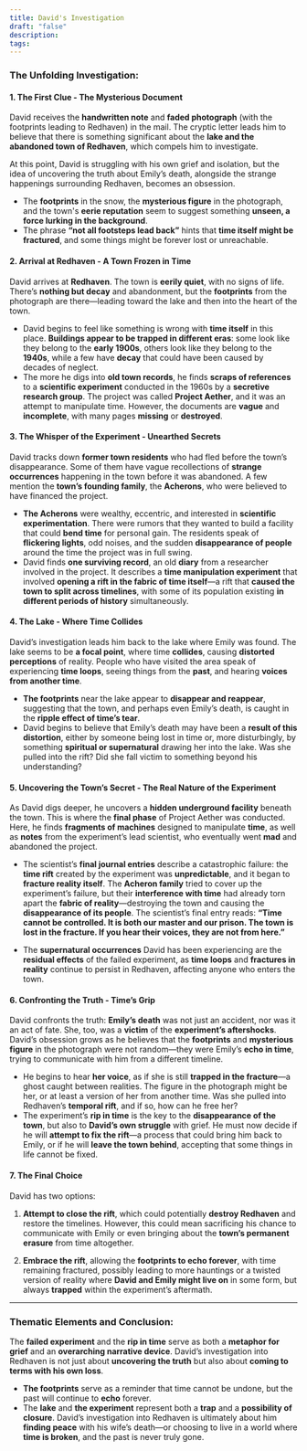 ```yaml
---
title: David's Investigation
draft: "false"
description: 
tags:
---
```


### **The Unfolding Investigation:**

#### **1. The First Clue - The Mysterious Document**

David receives the **handwritten note** and **faded photograph** (with the footprints leading to Redhaven) in the mail. The cryptic letter leads him to believe that there is something significant about the **lake and the abandoned town of Redhaven**, which compels him to investigate.

At this point, David is struggling with his own grief and isolation, but the idea of uncovering the truth about Emily’s death, alongside the strange happenings surrounding Redhaven, becomes an obsession.

- The **footprints** in the snow, the **mysterious figure** in the photograph, and the town's **eerie reputation** seem to suggest something **unseen, a force lurking in the background**.
- The phrase **“not all footsteps lead back”** hints that **time itself might be fractured**, and some things might be forever lost or unreachable.

#### **2. Arrival at Redhaven - A Town Frozen in Time**

David arrives at **Redhaven**. The town is **eerily quiet**, with no signs of life. There’s **nothing but decay** and abandonment, but the **footprints** from the photograph are there—leading toward the lake and then into the heart of the town.

- David begins to feel like something is wrong with **time itself** in this place. **Buildings appear to be trapped in different eras**: some look like they belong to the **early 1900s**, others look like they belong to the **1940s**, while a few have **decay** that could have been caused by decades of neglect.
- The more he digs into **old town records**, he finds **scraps of references** to a **scientific experiment** conducted in the 1960s by a **secretive research group**. The project was called **Project Aether**, and it was an attempt to manipulate time. However, the documents are **vague** and **incomplete**, with many pages **missing** or **destroyed**.

#### **3. The Whisper of the Experiment - Unearthed Secrets**

David tracks down **former town residents** who had fled before the town’s disappearance. Some of them have vague recollections of **strange occurrences** happening in the town before it was abandoned. A few mention the **town’s founding family**, the **Acherons**, who were believed to have financed the project.

- **The Acherons** were wealthy, eccentric, and interested in **scientific experimentation**. There were rumors that they wanted to build a facility that could **bend time** for personal gain. The residents speak of **flickering lights**, odd noises, and the sudden **disappearance of people** around the time the project was in full swing.
- David finds **one surviving record**, an old **diary** from a researcher involved in the project. It describes a **time manipulation experiment** that involved **opening a rift in the fabric of time itself**—a rift that **caused the town to split across timelines**, with some of its population existing **in different periods of history** simultaneously.

#### **4. The Lake - Where Time Collides**

David’s investigation leads him back to the lake where Emily was found. The lake seems to be **a focal point**, where time **collides**, causing **distorted perceptions** of reality. People who have visited the area speak of experiencing **time loops**, seeing things from the **past**, and hearing **voices from another time**.

- **The footprints** near the lake appear to **disappear and reappear**, suggesting that the town, and perhaps even Emily’s death, is caught in the **ripple effect of time’s tear**.
- David begins to believe that Emily’s death may have been a **result of this distortion**, either by someone being lost in time or, more disturbingly, by something **spiritual or supernatural** drawing her into the lake. Was she pulled into the rift? Did she fall victim to something beyond his understanding?

#### **5. Uncovering the Town’s Secret - The Real Nature of the Experiment**

As David digs deeper, he uncovers a **hidden underground facility** beneath the town. This is where the **final phase** of Project Aether was conducted. Here, he finds **fragments of machines** designed to manipulate **time**, as well as **notes** from the experiment’s lead scientist, who eventually went **mad** and abandoned the project.

- The scientist’s **final journal entries** describe a catastrophic failure: the **time rift** created by the experiment was **unpredictable**, and it began to **fracture reality itself**. The **Acheron family** tried to cover up the experiment’s failure, but their **interference with time** had already torn apart the **fabric of reality**—destroying the town and causing the **disappearance of its people**. The scientist’s final entry reads: **“Time cannot be controlled. It is both our master and our prison. The town is lost in the fracture. If you hear their voices, they are not from here.”**
    
- The **supernatural occurrences** David has been experiencing are the **residual effects** of the failed experiment, as **time loops** and **fractures in reality** continue to persist in Redhaven, affecting anyone who enters the town.
    

#### **6. Confronting the Truth - Time’s Grip**

David confronts the truth: **Emily’s death** was not just an accident, nor was it an act of fate. She, too, was a **victim** of the **experiment’s aftershocks**. David’s obsession grows as he believes that the **footprints** and **mysterious figure** in the photograph were not random—they were Emily’s **echo in time**, trying to communicate with him from a different timeline.

- He begins to hear **her voice**, as if she is still **trapped in the fracture**—a ghost caught between realities. The figure in the photograph might be her, or at least a version of her from another time. Was she pulled into Redhaven’s **temporal rift**, and if so, how can he free her?
- The experiment’s **rip in time** is the key to the **disappearance of the town**, but also to **David’s own struggle** with grief. He must now decide if he will **attempt to fix the rift**—a process that could bring him back to Emily, or if he will **leave the town behind**, accepting that some things in life cannot be fixed.

#### **7. The Final Choice**

David has two options:

1. **Attempt to close the rift**, which could potentially **destroy Redhaven** and restore the timelines. However, this could mean sacrificing his chance to communicate with Emily or even bringing about the **town’s permanent erasure** from time altogether.
    
2. **Embrace the rift**, allowing the **footprints to echo forever**, with time remaining fractured, possibly leading to more hauntings or a twisted version of reality where **David and Emily might live on** in some form, but always **trapped** within the experiment’s aftermath.
    

---

### **Thematic Elements and Conclusion:**

The **failed experiment** and the **rip in time** serve as both a **metaphor for grief** and an **overarching narrative device**. David’s investigation into Redhaven is not just about **uncovering the truth** but also about **coming to terms with his own loss**.

- **The footprints** serve as a reminder that time cannot be undone, but the past will continue to **echo** forever.
- The **lake** and **the experiment** represent both a **trap** and a **possibility of closure**. David’s investigation into Redhaven is ultimately about him **finding peace** with his wife’s death—or choosing to live in a world where **time is broken**, and the past is never truly gone.